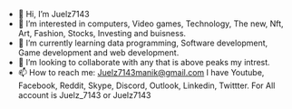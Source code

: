 - 👋 Hi, I’m Juelz7143
- 👀 I’m interested in computers, Video games, Technology, The new, Nft, Art, Fashion, Stocks, Investing and buisness.
- 🌱 I’m currently learning data programming, Software development, Game development and web development.
- 💞️ I’m looking to collaborate with any that is above peaks my intrest.
- 📫 How to reach me: Juelz7143manik@gmail.com I have Youtube, Facebook, Reddit, Skype, Discord, Outlook, Linkedin, Twittter. For All account is Juelz_7143 or Juelz7143

<!---
Juelz7143/Juelz7143 is a ✨ special ✨ repository because its `README.md` (this file) appears on your GitHub profile.
You can click the Preview link to take a look at your changes.
--->
